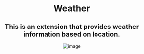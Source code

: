 <div align="center">
  
# Weather
  
## This is an extension that provides weather information based on location.

![image](https://user-images.githubusercontent.com/91167955/153278359-e2953721-edcb-4478-85fe-52c966e9d992.png)

 </div>
